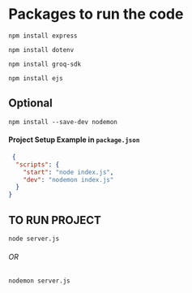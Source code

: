 # Packages to run the code

``` npm install express ```

```npm install dotenv ```

```npm install groq-sdk```

``` npm install ejs ```

## Optional

``` npm install --save-dev nodemon ```

#### Project Setup Example in ```package.json```

``` JSON
 {
  "scripts": {
    "start": "node index.js",
    "dev": "nodemon index.js"
  }
}

 ```

 ## TO RUN PROJECT

 ``` node server.js ```
 ###### OR
``` nodemon server.js ```
